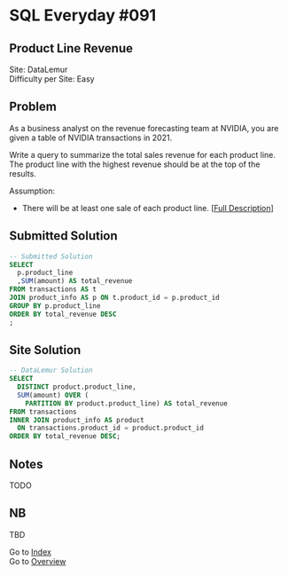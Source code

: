 # SQL Everyday \#091

## Product Line Revenue

Site: DataLemur\
Difficulty per Site: Easy

## Problem

As a business analyst on the revenue forecasting team at NVIDIA, you are given a table of NVIDIA transactions in 2021.

Write a query to summarize the total sales revenue for each product line. The product line with the highest revenue should be at the top of the results.

Assumption:

* There will be at least one sale of each product line. [[Full Description](https://datalemur.com/questions/revenue-by-product-line)]

## Submitted Solution

```sql
-- Submitted Solution
SELECT
  p.product_line
  ,SUM(amount) AS total_revenue
FROM transactions AS t
JOIN product_info AS p ON t.product_id = p.product_id
GROUP BY p.product_line
ORDER BY total_revenue DESC
;
```

## Site Solution

```sql
-- DataLemur Solution 
SELECT
  DISTINCT product.product_line,
  SUM(amount) OVER (
    PARTITION BY product.product_line) AS total_revenue
FROM transactions
INNER JOIN product_info AS product
  ON transactions.product_id = product.product_id
ORDER BY total_revenue DESC;
```

## Notes

TODO

## NB

TBD

Go to [Index](../?tab=readme-ov-file#index)\
Go to [Overview](../?tab=readme-ov-file)

